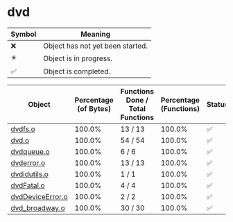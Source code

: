 # dvd
| Symbol | Meaning 
| ------------- | ------------- 
| :x: | Object has not yet been started. 
| :eight_pointed_black_star: | Object is in progress. 
| :white_check_mark: | Object is completed. 


| Object | Percentage (of Bytes) | Functions Done / Total Functions | Percentage (Functions) | Status 
| ------------- | ------------- | ------------- | ------------- | ------------- 
| [dvdfs.o](https://github.com/shibbo/Petari/blob/master/docs/lib/RVL_SDK/dvd/dvdfs.md) | 100.0% | 13 / 13 | 100.0% | :white_check_mark: 
| [dvd.o](https://github.com/shibbo/Petari/blob/master/docs/lib/RVL_SDK/dvd/dvd.md) | 100.0% | 54 / 54 | 100.0% | :white_check_mark: 
| [dvdqueue.o](https://github.com/shibbo/Petari/blob/master/docs/lib/RVL_SDK/dvd/dvdqueue.md) | 100.0% | 6 / 6 | 100.0% | :white_check_mark: 
| [dvderror.o](https://github.com/shibbo/Petari/blob/master/docs/lib/RVL_SDK/dvd/dvderror.md) | 100.0% | 13 / 13 | 100.0% | :white_check_mark: 
| [dvdidutils.o](https://github.com/shibbo/Petari/blob/master/docs/lib/RVL_SDK/dvd/dvdidutils.md) | 100.0% | 1 / 1 | 100.0% | :white_check_mark: 
| [dvdFatal.o](https://github.com/shibbo/Petari/blob/master/docs/lib/RVL_SDK/dvd/dvdFatal.md) | 100.0% | 4 / 4 | 100.0% | :white_check_mark: 
| [dvdDeviceError.o](https://github.com/shibbo/Petari/blob/master/docs/lib/RVL_SDK/dvd/dvdDeviceError.md) | 100.0% | 2 / 2 | 100.0% | :white_check_mark: 
| [dvd_broadway.o](https://github.com/shibbo/Petari/blob/master/docs/lib/RVL_SDK/dvd/dvd_broadway.md) | 100.0% | 30 / 30 | 100.0% | :white_check_mark: 
